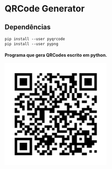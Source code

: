 # QRCode Generator

## Dependências
```
pip install --user pyqrcode
pip install --user pypng
```

#### Programa que gera QRCodes escrito em python.

<img src="GithubFraanks.png">
